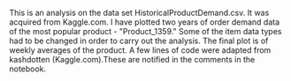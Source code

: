 This is an analysis on the data set HistoricalProductDemand.csv.
It was acquired from Kaggle.com.
I have plotted two years of order demand data of the most popular product - "Product_1359."
Some of the item data types had to be changed in order to carry out the analysis.
The final plot is of weekly averages of the product. 
A few lines of code were adapted from kashdotten (Kaggle.com).These are notified in the comments in the notebook. 
 
 

